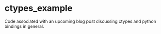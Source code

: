 # ctypes_example
Code associated with an upcoming blog post discussing ctypes and python bindings in general.
